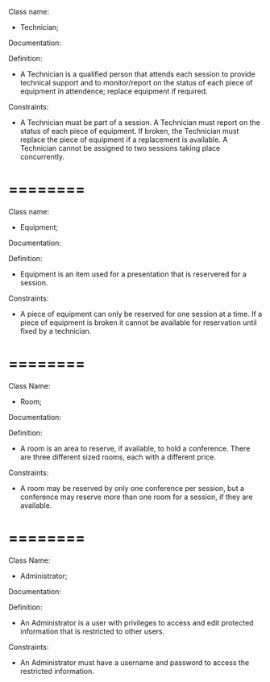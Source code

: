 

Class name:
* Technician;

Documentation:

Definition:
* A Technician is a qualified person that attends each session to provide technical support and to monitor/report on the   status of each piece of equipment in attendence; replace equipment if required. 

Constraints: 
* A Technician must be part of a session. A Technician must report on the status of each piece of equipment. If broken,    the Technician must replace the piece of equipment if a replacement is available. A Technician cannot be assigned to     two sessions taking place concurrently.

========
========

Class name:
* Equipment; 

Documentation: 

Definition: 
* Equipment is an item used for a presentation that is reservered for a session. 

Constraints:
* A piece of equipment can only be reserved for one session at a time. If a piece of equipment is broken it cannot be      available for reservation until fixed by a technician.

========
========

Class Name:
* Room;

Documentation:

Definition:
* A room is an area to reserve, if available, to hold a conference.  There are three different sized rooms, each with a different price. 

Constraints:
* A room may be reserved by only one conference per session, but a conference may reserve more than one room for a session, if they are available.

========
========

Class Name:
* Administrator;

Documentation:

Definition:
* An Administrator is a user with privileges to access and edit protected information that is restricted to other users.  

Constraints:
* An Administrator must have a username and password to access the restricted information.  


